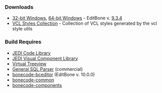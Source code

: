 <h3>Downloads</h3>

  * <a href="http://www.bonecode.com/downloads/EditBone.zip">32-bit Windows</a>, <a href="http://www.bonecode.com/downloads/EditBone64.zip">64-bit Windows</a> - EditBone v. <a href="http://bonecode.com/downloads/EditBone/changes.html" target="_blank">9.3.4</a>
  * <a href="https://code.google.com/p/vcl-styles-utils/wiki/VclStylesCollection" target="_blank">VCL Styles Collection</a> - Collection of VCL styles generated by the vcl style utils

<h3>Build Requires</h3>

  * <a href="http://jcl.sourceforge.net/daily/">JEDI Code Library</a>
  * <a href="http://jvcl.sourceforge.net/daily/">JEDI Visual Component Library</a>
  * <a href="http://code.google.com/p/virtual-treeview/">Virtual Treeview</a>
  * <a href="http://www.sqlparser.com/">General SQL Parser</a> (commercial)
  * <a href="http://code.google.com/p/bonecode-bceditor/">bonecode-bceditor</a> (EditBone v. 10.0.0)
  * <a href="http://code.google.com/p/bonecode-common/">bonecode-common</a>
  * <a href="http://code.google.com/p/bonecode-components/">bonecode-components</a>
